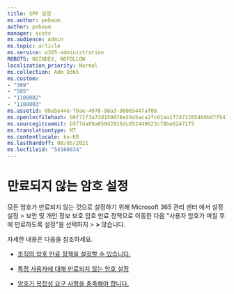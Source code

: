 ```yaml
---
title: SPF 설정
ms.author: pebaum
author: pebaum
manager: scotv
ms.audience: Admin
ms.topic: article
ms.service: o365-administration
ROBOTS: NOINDEX, NOFOLLOW
localization_priority: Normal
ms.collection: Adm_O365
ms.custom:
- "309"
- "565"
- "1100002"
- "1100003"
ms.assetid: 0ba5e44e-f0ae-4978-98a3-90065447af08
ms.openlocfilehash: b0f71f3a73d159878e29a5aca2fc61aa177471205469bd7f941daf2a67bdcb68
ms.sourcegitcommit: b5f7da89a650d2915dc652449623c78be6247175
ms.translationtype: MT
ms.contentlocale: ko-KR
ms.lasthandoff: 08/05/2021
ms.locfileid: "54108634"
---
```

# <a name="set-passwords-to-never-expire"></a>만료되지 않는 암호 설정

모든 암호가 만료되지 않는 것으로 설정하기 위해 Microsoft 365 관리 센터 에서 설정 설정 > 보안 및 개인 정보 보호 암호 만료 정책으로 이동한 다음 "사용자 암호가 며칠 후에 만료하도록 설정"을 선택하지  >  **[](https://portal.office.com/adminportal/home#/settings/security)  >  [](https://portal.microsoft.com/Adminportal/Home#/Settings/SecurityPrivacy/:/Settings/L1/PasswordPolicy)** 않습니다.
  
자세한 내용은 다음을 참조하세요.

- [조직의 암호 만료 정책을 설정할 수 있습니다.](https://docs.microsoft.com/microsoft-365/admin/manage/set-password-expiration-policy)
  
- [특정 사용자에 대해 만료되지 않는 암호 설정](https://docs.microsoft.com/microsoft-365/admin/add-users/set-password-to-never-expire)

- [암호가 복잡성 요구 사항을 충족해야 합니다.](https://docs.microsoft.com/windows/security/threat-protection/security-policy-settings/password-must-meet-complexity-requirements)
  